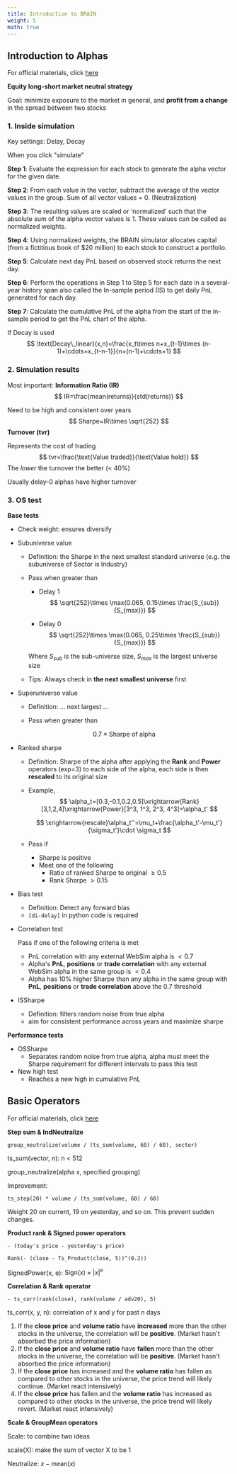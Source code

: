 ```yaml
---
title: Introduction to BRAIN
weight: 5
math: true
---
```


## Introduction to Alphas

For official materials, click [here](https://platform.worldquantbrain.com/learn/courses/introduction-alphas)

**Equity long-short market neutral strategy**

Goal: minimize exposure to the market in general, and **profit from a change** in the spread between two stocks

### 1. Inside simulation

Key settings: Delay, Decay

When you click "simulate"

**Step 1**: Evaluate the expression for each stock to generate the alpha vector for the given date.

**Step 2**: From each value in the vector, subtract the average of the vector values in the group. Sum of all vector values = 0. (Neutralization)

**Step 3**: The resulting values are scaled or ‘normalized’ such that the absolute sum of the alpha vector values is 1. These values can be called as normalized weights.

**Step 4**: Using normalized weights, the BRAIN simulator allocates capital (from a fictitious book of $20 million) to each stock to construct a portfolio.

**Step 5**: Calculate next day PnL based on observed stock returns the next day.

**Step 6**: Perform the operations in Step 1 to Step 5 for each date in a several-year history span also called the In-sample period (IS) to get daily PnL generated for each day.

**Step 7**: Calculate the cumulative PnL of the alpha from the start of the in-sample period to get the PnL chart of the alpha.

If Decay is used
$$
\text{Decay\_linear}(x,n)=\frac{x_t\times n+x_{t-1}\times (n-1)+\cdots+x_{t-n-1}}{n+(n-1)+\cdots+1}
$$

### 2. Simulation results

Most important: **Information Ratio (IR)**
$$
IR=\frac{mean(returns)}{std(returns)}
$$


Need to be high and consistent over years
$$
Sharpe=IR\times \sqrt{252}
$$
**Turnover (tvr)**

Represents the cost of trading
$$
tvr=\frac{\text{Value traded}}{\text{Value held}}
$$
The *lower* the turnover the better (< 40%)

Usually delay-0 alphas have higher turnover

### 3. OS test

**Base tests**

- Check weight: ensures diversify

- Subuniverse value

  - Definition: the Sharpe in the next smallest standard universe (e.g. the subuniverse of Sector is Industry)

  - Pass when greater than

    - Delay 1
      $$
      \sqrt{252}\times \max(0.065, 0.15\times \frac{S_{sub}}{S_{max}})
      $$

    - Delay 0
      $$
      \sqrt{252}\times \max(0.065, 0.25\times \frac{S_{sub}}{S_{max}})
      $$

    Where $S_{sub}$ is the sub-universe size, $S_{max}$ is the largest universe size

  - Tips: Always check in **the next smallest universe** first

- Superuniverse value

  - Definition: ... next largest ...

  - Pass when greater than

  $$
  0.7\times \text{Sharpe of alpha}
  $$

- Ranked sharpe

  - Definition: Sharpe of the alpha after applying the **Rank** and **Power** operators (exp=3) to each side of the alpha, each side is then **rescaled** to its original size

  - Example, 
    $$
    \alpha_t=[0.3,-0.1,0.2,0.5]\xrightarrow{Rank}[3,1,2,4]\xrightarrow{Power}[3^3, 1^3, 2^3, 4^3]=\alpha_t'
    $$

    $$
    \xrightarrow{rescale}\alpha_t''=\mu_t+\frac{\alpha_t'-\mu_t'}{\sigma_t'}\cdot \sigma_t
    $$

  - Pass if

    - Sharpe is positive
    - Meet one of the following
      - Ratio of ranked Sharpe to original $\geqslant 0.5$
      - Rank Sharpe $> 0.15$

- Bias test

  - Definition: Detect any forward bias
  - `[di-delay]` in python code is required

- Correlation test

  Pass if one of the following criteria is met

  - PnL correlation with any external WebSim alpha is $< 0.7$
  - Alpha's **PnL**, **positions** or **trade correlation** with any external WebSim alpha in the same group is $<0.4$
  - Alpha has 10% higher Sharpe than any alpha in the same group with **PnL**, **positions** or **trade correlation** above the 0.7 threshold

- ISSharpe

  - Definition: filters random noise from true alpha
  - aim for consistent performance across years and maximize sharpe

**Performance tests**

- OSSharpe
  - Separates random noise from true alpha, alpha must meet the Sharpe requirement for different intervals to pass this test
- New high test
  - Reaches a new high in cumulative PnL

## Basic Operators

For official materials, click [here](https://platform.worldquantbrain.com/learn/courses/basic-operators)

**Step sum & IndNeutralize**

```
group_neutralize(volume / (ts_sum(volume, 60) / 60), sector)
```

ts_sum(vector, n): n < 512

group_neutralize(alpha x, specified grouping)

Improvement:

```
ts_step(20) * volume / (ts_sum(volume, 60) / 60)
```

Weight 20 on current, 19 on yesterday, and so on. This prevent sudden changes.

**Product rank & Signed power operators**

```
- (today's price - yesterday's price)
```

```
Rank(- (close - Ts_Product(close, 5))^(0.2))
```

SignedPower(x, e): $\text{Sign}(x)\times |x|^e$

**Correlation & Rank operator**

```
- ts_corr(rank(close), rank(volume / adv20), 5)
```

ts_corr(x, y, n): correlation of x and y for past n days

1. If the **close price** and **volume ratio** have **increased** more than the other stocks in the universe, the correlation will be **positive**. (Market hasn't absorbed the price information)
2. If the **close price** and **volume ratio** have **fallen** more than the other stocks in the universe, the correlation will be **positive**. (Market hasn't absorbed the price information)
3. If the **close price** has increased and the **volume ratio** has fallen as compared to other stocks in the universe, the price trend will likely continue. (Market react intensively)
4. If the **close price** has fallen and the **volume ratio** has increased as compared to other stocks in the universe, the price trend will likely revert. (Market react intensively)

**Scale & GroupMean operators**

Scale: to combine two ideas

scale(X): make the sum of vector X to be 1

Neutralize: $x-\text{mean}(x)$











